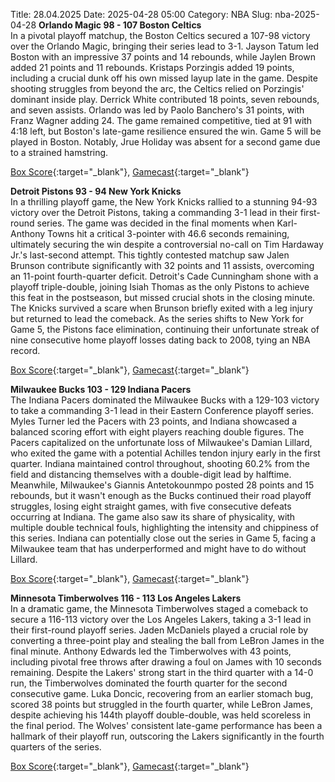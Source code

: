 Title: 28.04.2025
Date: 2025-04-28 05:00
Category: NBA 
Slug: nba-2025-04-28 
**Orlando Magic 98 - 107 Boston Celtics**  
In a pivotal playoff matchup, the Boston Celtics secured a 107-98 victory over the Orlando Magic, bringing their series lead to 3-1. Jayson Tatum led Boston with an impressive 37 points and 14 rebounds, while Jaylen Brown added 21 points and 11 rebounds. Kristaps Porzingis added 19 points, including a crucial dunk off his own missed layup late in the game. Despite shooting struggles from beyond the arc, the Celtics relied on Porzingis' dominant inside play. Derrick White contributed 18 points, seven rebounds, and seven assists. Orlando was led by Paolo Banchero's 31 points, with Franz Wagner adding 24. The game remained competitive, tied at 91 with 4:18 left, but Boston's late-game resilience ensured the win. Game 5 will be played in Boston. Notably, Jrue Holiday was absent for a second game due to a strained hamstring. 

[Box Score](/game/bos-vs-orl-0042400114/box-score){:target="_blank"}, [Gamecast](/game/bos-vs-orl-0042400114){:target="_blank"}<br>

**Detroit Pistons 93 - 94 New York Knicks**  
In a thrilling playoff game, the New York Knicks rallied to a stunning 94-93 victory over the Detroit Pistons, taking a commanding 3-1 lead in their first-round series. The game was decided in the final moments when Karl-Anthony Towns hit a critical 3-pointer with 46.6 seconds remaining, ultimately securing the win despite a controversial no-call on Tim Hardaway Jr.'s last-second attempt. This tightly contested matchup saw Jalen Brunson contribute significantly with 32 points and 11 assists, overcoming an 11-point fourth-quarter deficit. Detroit's Cade Cunningham shone with a playoff triple-double, joining Isiah Thomas as the only Pistons to achieve this feat in the postseason, but missed crucial shots in the closing minute. The Knicks survived a scare when Brunson briefly exited with a leg injury but returned to lead the comeback. As the series shifts to New York for Game 5, the Pistons face elimination, continuing their unfortunate streak of nine consecutive home playoff losses dating back to 2008, tying an NBA record. 

[Box Score](/game/nyk-vs-det-0042400124/box-score){:target="_blank"}, [Gamecast](/game/nyk-vs-det-0042400124){:target="_blank"}<br>

**Milwaukee Bucks 103 - 129 Indiana Pacers**  
The Indiana Pacers dominated the Milwaukee Bucks with a 129-103 victory to take a commanding 3-1 lead in their Eastern Conference playoff series. Myles Turner led the Pacers with 23 points, and Indiana showcased a balanced scoring effort with eight players reaching double figures. The Pacers capitalized on the unfortunate loss of Milwaukee's Damian Lillard, who exited the game with a potential Achilles tendon injury early in the first quarter. Indiana maintained control throughout, shooting 60.2% from the field and distancing themselves with a double-digit lead by halftime. Meanwhile, Milwaukee's Giannis Antetokounmpo posted 28 points and 15 rebounds, but it wasn't enough as the Bucks continued their road playoff struggles, losing eight straight games, with five consecutive defeats occurring at Indiana. The game also saw its share of physicality, with multiple double technical fouls, highlighting the intensity and chippiness of this series. Indiana can potentially close out the series in Game 5, facing a Milwaukee team that has underperformed and might have to do without Lillard. 

[Box Score](/game/ind-vs-mil-0042400134/box-score){:target="_blank"}, [Gamecast](/game/ind-vs-mil-0042400134){:target="_blank"}<br>

**Minnesota Timberwolves 116 - 113 Los Angeles Lakers**  
In a dramatic game, the Minnesota Timberwolves staged a comeback to secure a 116-113 victory over the Los Angeles Lakers, taking a 3-1 lead in their first-round playoff series. Jaden McDaniels played a crucial role by converting a three-point play and stealing the ball from LeBron James in the final minute. Anthony Edwards led the Timberwolves with 43 points, including pivotal free throws after drawing a foul on James with 10 seconds remaining. Despite the Lakers' strong start in the third quarter with a 14-0 run, the Timberwolves dominated the fourth quarter for the second consecutive game. Luka Doncic, recovering from an earlier stomach bug, scored 38 points but struggled in the fourth quarter, while LeBron James, despite achieving his 144th playoff double-double, was held scoreless in the final period. The Wolves' consistent late-game performance has been a hallmark of their playoff run, outscoring the Lakers significantly in the fourth quarters of the series. 

[Box Score](/game/lal-vs-min-0042400164/box-score){:target="_blank"}, [Gamecast](/game/lal-vs-min-0042400164){:target="_blank"}<br>

